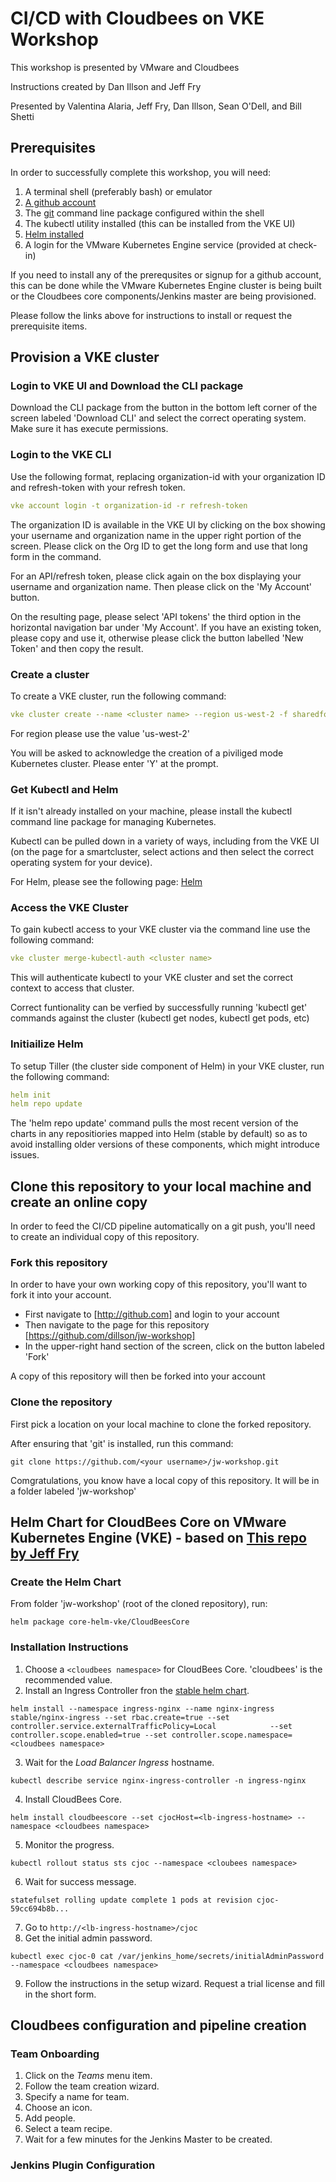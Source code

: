 # CI/CD with Cloudbees on VKE Workshop

This workshop is presented by VMware and Cloudbees

Instructions created by Dan Illson and Jeff Fry

Presented by Valentina Alaria, Jeff Fry, Dan Illson, Sean O'Dell, and Bill Shetti

## Prerequisites

In order to successfully complete this workshop, you will need:

1. A terminal shell (preferably bash) or emulator
2. [A github account](https://github.com/)
3. The [git](https://git-scm.com/book/en/v2/Getting-Started-Installing-Git) command line package configured within the shell 
4. The kubectl utility installed (this can be installed from the VKE UI)
5. [Helm installed](https://docs.helm.sh/using_helm/#installing-helm) 
6. A login for the VMware Kubernetes Engine service (provided at check-in)

If you need to install any of the prerequsites or signup for a github account, this can be done while the VMware Kubernetes Engine cluster is being built or the Cloudbees core components/Jenkins master are being provisioned.

Please follow the links above for instructions to install or request the prerequisite items.

## Provision a VKE cluster

### Login to VKE UI and Download the CLI package

Download the CLI package from the button in the bottom left corner of the screen labeled 'Download CLI' and select the correct operating system. Make sure it has execute permissions.

### Login to the VKE CLI

Use the following format, replacing organization-id with your organization ID and refresh-token with your refresh token.
```yaml
vke account login -t organization-id -r refresh-token
```

The organization ID is available in the VKE UI by clicking on the box showing your username and organization name in the upper right portion of the screen. Please click on the Org ID to get the long form and use that long form in the command.

For an API/refresh token, please click again on the box displaying your username and organization name. Then please click on the 'My Account' button.

On the resulting page, please select 'API tokens' the third option in the horizontal navigation bar under 'My Account'. If you have an existing token, please copy and use it, otherwise please click the button labelled 'New Token' and then copy the result.

### Create a cluster

To create a VKE cluster, run the following command:
```yaml
vke cluster create --name <cluster name> --region us-west-2 -f sharedfolder -pr sharedproject -v 1.10.2-59 --privilegedMode
```

For region please use the value 'us-west-2'

You will be asked to acknowledge the creation of a piviliged mode Kubernetes cluster. Please enter 'Y' at the prompt.

### Get Kubectl and Helm

If it isn't already installed on your machine, please install the kubectl command line package for managing Kubernetes.

Kubectl can be pulled down in a variety of ways, including from the VKE UI (on the page for a smartcluster, select actions and then select the correct operating system for your device).

For Helm, please see the following page: [Helm](https://github.com/helm/helm)

### Access the VKE Cluster

To gain kubectl access to your VKE cluster via the command line use the following command:
```yaml
vke cluster merge-kubectl-auth <cluster name>
```

This will authenticate kubectl to your VKE cluster and set the correct context to access that cluster.

Correct funtionality can be verfied by successfully running 'kubectl get' commands against the cluster (kubectl get nodes, kubectl get pods, etc)

### Initiailize Helm

To setup Tiller (the cluster side component of Helm) in your VKE cluster, run the following command:
```yaml
helm init
helm repo update
```

The 'helm repo update' command pulls the most recent version of the charts in any repositiories mapped into Helm (stable by default) so as to avoid installing older versions of these components, which might introduce issues.

## Clone this repository to your local machine and create an online copy

In order to feed the CI/CD pipeline automatically on a git push, you'll need to create an individual copy of this repository.

### Fork this repository

In order to have your own working copy of this repository, you'll want to fork it into your account.
* First navigate to [http://github.com] and login to your account
* Then navigate to the page for this repository [https://github.com/dillson/jw-workshop]
* In the upper-right hand section of the screen, click on the button labeled 'Fork'

A copy of this repository will then be forked into your account

### Clone the repository

First pick a location on your local machine to clone the forked repository.

After ensuring that 'git' is installed, run this command:
```
git clone https://github.com/<your username>/jw-workshop.git
```
Comgratulations, you know have a local copy of this repository. It will be in a folder labeled 'jw-workshop'

## Helm Chart for CloudBees Core on VMware Kubernetes Engine (VKE) - based on [This repo by Jeff Fry](https://github.com/cloudbees/core-helm-vke)

### Create the Helm Chart

From folder 'jw-workshop' (root of the cloned repository), run:
```
helm package core-helm-vke/CloudBeesCore
```

### Installation Instructions

1. Choose a ```<cloudbees namespace>``` for CloudBees Core. 'cloudbees' is the recommended value.
2. Install an Ingress Controller fron the [stable helm chart](https://github.com/helm/charts/tree/master/stable/nginx-ingress).
```
helm install --namespace ingress-nginx --name nginx-ingress stable/nginx-ingress --set rbac.create=true --set controller.service.externalTrafficPolicy=Local            --set controller.scope.enabled=true --set controller.scope.namespace=<cloudbees namespace>
```
3. Wait for the _Load Balancer Ingress_ hostname.
```
kubectl describe service nginx-ingress-controller -n ingress-nginx
```
4. Install CloudBees Core.
```
helm install cloudbeescore --set cjocHost=<lb-ingress-hostname> --namespace <cloudbees namespace>
```
5. Monitor the progress.
```
kubectl rollout status sts cjoc --namespace <cloubees namespace>
```
6. Wait for success message.
```
statefulset rolling update complete 1 pods at revision cjoc-59cc694b8b...
```
7. Go to ```http://<lb-ingress-hostname>/cjoc```
8. Get the initial admin password.
```
kubectl exec cjoc-0 cat /var/jenkins_home/secrets/initialAdminPassword --namespace <cloudbees namespace>
```
9. Follow the instructions in the setup wizard. Request a trial license and fill in the short form.

## Cloudbees configuration and pipeline creation

### Team Onboarding
1. Click on the _Teams_ menu item.
2. Follow the team creation wizard.
3. Specify a name for team.
4. Choose an icon.
5. Add people.
6. Select a team recipe.
7. Wait for a few minutes for the Jenkins Master to be created.

### Jenkins Plugin Configuration

